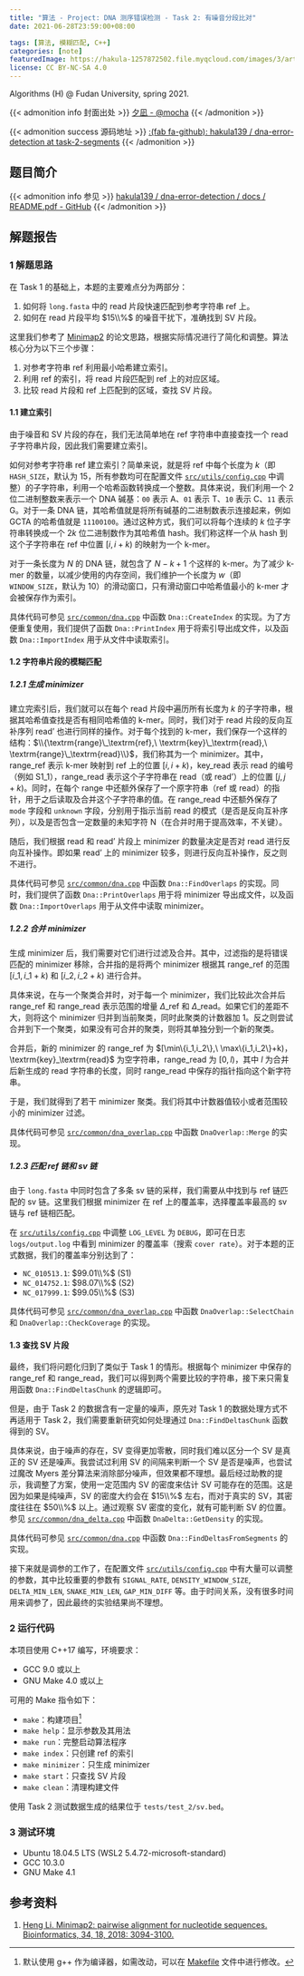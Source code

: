 ```yaml
---
title: "算法 - Project: DNA 测序错误检测 - Task 2: 有噪音分段比对"
date: 2021-06-28T23:59:00+08:00

tags: [算法, 模糊匹配, C++]
categories: [note]
featuredImage: https://hakula-1257872502.file.myqcloud.com/images/3/article-covers/bedbbd30-894e-407d-8a7f-02a665b60bdf_89979147.webp
license: CC BY-NC-SA 4.0
---
```


Algorithms (H) @ Fudan University, spring 2021.

<!--more-->

{{< admonition info 封面出处 >}}
[夕凪 - @mocha](https://www.pixiv.net/artworks/89979147)
{{< /admonition >}}

{{< admonition success 源码地址 >}}
[:(fab fa-github):  hakula139 / dna-error-detection at task-2-segments](https://github.com/hakula139/dna-error-detection/tree/task-2-segments)
{{< /admonition >}}

## 题目简介

{{< admonition info 参见 >}}
[hakula139 / dna-error-detection / docs / README.pdf - GitHub](https://github.com/hakula139/dna-error-detection/blob/master/docs/README.pdf)
{{< /admonition >}}

## 解题报告

### 1 解题思路

在 Task 1 的基础上，本题的主要难点分为两部分：

1. 如何将 `long.fasta` 中的 $\textrm{read}$ 片段快速匹配到参考字符串 $\textrm{ref}$ 上。
2. 如何在 $\textrm{read}$ 片段平均 $15\\%$ 的噪音干扰下，准确找到 SV 片段。

这里我们参考了 [Minimap2][minimap2] 的论文思路，根据实际情况进行了简化和调整。算法核心分为以下三个步骤：

1. 对参考字符串 $\textrm{ref}$ 利用最小哈希建立索引。
2. 利用 $\textrm{ref}$ 的索引，将 $\textrm{read}$ 片段匹配到 $\textrm{ref}$ 上的对应区域。
3. 比较 $\textrm{read}$ 片段和 $\textrm{ref}$ 上匹配到的区域，查找 SV 片段。

#### 1.1 建立索引

由于噪音和 SV 片段的存在，我们无法简单地在 $\textrm{ref}$ 字符串中直接查找一个 $\textrm{read}$ 子字符串片段，因此我们需要建立索引。

如何对参考字符串 $\textrm{ref}$ 建立索引？简单来说，就是将 $\textrm{ref}$ 中每个长度为 $k$（即 `HASH_SIZE`，默认为 $15$，所有参数均可在配置文件 [`src/utils/config.cpp`][config.cpp] 中调整）的子字符串，利用一个哈希函数转换成一个整数。具体来说，我们利用一个 2 位二进制整数来表示一个 DNA 碱基：$\mathtt{00}$ 表示 $\textrm{A}$、$\mathtt{01}$ 表示 $\textrm{T}$、$\mathtt{10}$ 表示 $\textrm{C}$、$\mathtt{11}$ 表示 $\textrm{G}$。对于一条 DNA 链，其哈希值就是将所有碱基的二进制数表示连接起来，例如 $\textrm{GCTA}$ 的哈希值就是 $\mathtt{11100100}$。通过这种方式，我们可以将每个连续的 $k$ 位子字符串转换成一个 $2k$ 位二进制数作为其哈希值 $\textrm{hash}$。我们称这样一个从 $\textrm{hash}$ 到这个子字符串在 $\textrm{ref}$ 中位置 $[i,i+k)$ 的映射为一个 $\textrm{k-mer}$。

对于一条长度为 $N$ 的 DNA 链，就包含了 $N-k+1$ 个这样的 $\textrm{k-mer}$。为了减少 $\textrm{k-mer}$ 的数量，以减少使用的内存空间，我们维护一个长度为 $w$（即 `WINDOW_SIZE`，默认为 $10$）的滑动窗口，只有滑动窗口中哈希值最小的 $\textrm{k-mer}$ 才会被保存作为索引。

具体代码可参见 [`src/common/dna.cpp`][dna.cpp:187] 中函数 `Dna::CreateIndex` 的实现。为了方便重复使用，我们提供了函数 `Dna::PrintIndex` 用于将索引导出成文件，以及函数 `Dna::ImportIndex` 用于从文件中读取索引。

#### 1.2 字符串片段的模糊匹配

##### 1.2.1 生成 minimizer

建立完索引后，我们就可以在每个 $\textrm{read}$ 片段中遍历所有长度为 $k$ 的子字符串，根据其哈希值查找是否有相同哈希值的 $\textrm{k-mer}$。同时，我们对于 $\textrm{read}$ 片段的反向互补序列 $\textrm{read'}$ 也进行同样的操作。对于每个找到的 $\textrm{k-mer}$，我们保存一个这样的结构：$\\{\textrm{range}\_\textrm{ref},\ \textrm{key}\_\textrm{read},\ \textrm{range}\_\textrm{read}\\}$，我们称其为一个 $\textrm{minimizer}$。其中，$\textrm{range}\_\textrm{ref}$ 表示 $\textrm{k-mer}$ 映射到 $\textrm{ref}$ 上的位置 $[i,i+k)$，$\textrm{key}\_\textrm{read}$ 表示 $\textrm{read}$ 的编号（例如 $\textrm{S1}\_1$），$\textrm{range}\_\textrm{read}$ 表示这个子字符串在 $\textrm{read}$（或 $\textrm{read'}$）上的位置 $[j,j+k)$。同时，在每个 $\textrm{range}$ 中还额外保存了一个原字符串（$\textrm{ref}$ 或 $\textrm{read}$）的指针，用于之后读取及合并这个子字符串的值。在 $\textrm{range}\_\textrm{read}$ 中还额外保存了 `mode` 字段和 `unknown` 字段，分别用于指示当前 $\textrm{read}$ 的模式（是否是反向互补序列），以及是否包含一定数量的未知字符 $\textrm{N}$（在合并时用于提高效率，不关键）。

随后，我们根据 $\textrm{read}$ 和 $\textrm{read'}$ 片段上 $\textrm{minimizer}$ 的数量决定是否对 $\textrm{read}$ 进行反向互补操作。即如果 $\textrm{read'}$ 上的 $\textrm{minimizer}$ 较多，则进行反向互补操作，反之则不进行。

具体代码可参见 [`src/common/dna.cpp`][dna.cpp:250] 中函数 `Dna::FindOverlaps` 的实现。同时，我们提供了函数 `Dna::PrintOverlaps` 用于将 $\textrm{minimizer}$ 导出成文件，以及函数 `Dna::ImportOverlaps` 用于从文件中读取 $\textrm{minimizer}$。

##### 1.2.2 合并 minimizer

生成 $\textrm{minimizer}$ 后，我们需要对它们进行过滤及合并。其中，过滤指的是将错误匹配的 $\textrm{minimizer}$ 移除，合并指的是将两个 $\textrm{minimizer}$ 根据其 $\textrm{range}\_\textrm{ref}$ 的范围 $[i\_1,i\_1+k)$ 和 $[i\_2,i\_2+k)$ 进行合并。

具体来说，在与一个聚类合并时，对于每一个 $\textrm{minimizer}$，我们比较此次合并后 $\textrm{range}\_\textrm{ref}$ 和 $\textrm{range}\_\textrm{read}$ 表示范围的增量 $\Delta\_\textrm{ref}$ 和 $\Delta\_\textrm{read}$。如果它们的差距不大，则将这个 $\textrm{minimizer}$ 归并到当前聚类，同时此聚类的计数器加 $1$。反之则尝试合并到下一个聚类，如果没有可合并的聚类，则将其单独分到一个新的聚类。

合并后，新的 $\textrm{minimizer}$ 的 $\textrm{range}\_\textrm{ref}$ 为 $[\min\\{i\_1,i\_2\\\},\ \max\\{i\_1,i\_2\\\}+k)$，$\textrm{key}\_\textrm{read}$ 为空字符串，$\textrm{range}\_\textrm{read}$ 为 $[0,l)$，其中 $l$ 为合并后新生成的 $\textrm{read}$ 字符串的长度，同时 $\textrm{range}\_\textrm{read}$ 中保存的指针指向这个新字符串。

于是，我们就得到了若干 $\textrm{minimizer}$ 聚类。我们将其中计数器值较小或者范围较小的 $\textrm{minimizer}$ 过滤。

具体代码可参见 [`src/common/dna_overlap.cpp`][dna_overlap.cpp:44] 中函数 `DnaOverlap::Merge` 的实现。

##### 1.2.3 匹配 ref 链和 sv 链

由于 `long.fasta` 中同时包含了多条 $\textrm{sv}$ 链的采样，我们需要从中找到与 $\textrm{ref}$ 链匹配的 $\textrm{sv}$ 链。这里我们根据 $\textrm{minimizer}$ 在 $\textrm{ref}$ 上的覆盖率，选择覆盖率最高的 $\textrm{sv}$ 链与 $\textrm{ref}$ 链相匹配。

在 [`src/utils/config.cpp`][config.cpp] 中调整 `LOG_LEVEL` 为 `DEBUG`，即可在日志 `logs/output.log` 中看到 $\textrm{minimizer}$ 的覆盖率（搜索 `cover rate`）。对于本题的正式数据，我们的覆盖率分别达到了：

- `NC_010513.1`: $99.01\\%$ ($\textrm{S1}$)
- `NC_014752.1`: $98.07\\%$ ($\textrm{S2}$)
- `NC_017999.1`: $99.05\\%$ ($\textrm{S3}$)

具体代码可参见 [`src/common/dna_overlap.cpp`][dna_overlap.cpp:116] 中函数 `DnaOverlap::SelectChain` 和 `DnaOverlap::CheckCoverage` 的实现。

#### 1.3 查找 SV 片段

最终，我们将问题化归到了类似于 Task 1 的情形。根据每个 $\textrm{minimizer}$ 中保存的 $\textrm{range}\_\textrm{ref}$ 和 $\textrm{range}\_\textrm{read}$，我们可以得到两个需要比较的字符串，接下来只需复用函数 `Dna::FindDeltasChunk` 的逻辑即可。

但是，由于 Task 2 的数据含有一定量的噪声，原先对 Task 1 的数据处理方式不再适用于 Task 2，我们需要重新研究如何处理通过 `Dna::FindDeltasChunk` 函数得到的 SV。

具体来说，由于噪声的存在，SV 变得更加零散，同时我们难以区分一个 SV 是真正的 SV 还是噪声。我尝试过利用 SV 的间隔来判断一个 SV 是否是噪声，也尝试过魔改 Myers 差分算法来消除部分噪声，但效果都不理想。最后经过助教的提示，我调整了方案，使用一定范围内 SV 的密度来估计 SV 可能存在的范围。这是因为如果是纯噪声，SV 的密度大约会在 $15\\%$ 左右，而对于真实的 SV，其密度往往在 $50\\%$ 以上。通过观察 SV 密度的变化，就有可能判断 SV 的位置。参见 [`src/common/dna_delta.cpp`][dna_delta.cpp:125] 中函数 `DnaDelta::GetDensity` 的实现。

具体代码可参见 [`src/common/dna.cpp`][dna.cpp:368] 中函数 `Dna::FindDeltasFromSegments` 的实现。

接下来就是调参的工作了，在配置文件 [`src/utils/config.cpp`][config.cpp] 中有大量可以调整的参数，其中比较重要的参数有 `SIGNAL_RATE`, `DENSITY_WINDOW_SIZE`, `DELTA_MIN_LEN`, `SNAKE_MIN_LEN`, `GAP_MIN_DIFF` 等。由于时间关系，没有很多时间用来调参了，因此最终的实验结果尚不理想。

### 2 运行代码

本项目使用 C++17 编写，环境要求：

- GCC 9.0 或以上
- GNU Make 4.0 或以上

可用的 Make 指令如下：

- `make`：构建项目[^cc]
- `make help`：显示参数及其用法
- `make run`：完整启动算法程序
- `make index`：只创建 $\textrm{ref}$ 的索引
- `make minimizer`：只生成 $\textrm{minimizer}$
- `make start`：只查找 SV 片段
- `make clean`：清理构建文件

使用 Task 2 测试数据生成的结果位于 `tests/test_2/sv.bed`。

### 3 测试环境

- Ubuntu 18.04.5 LTS (WSL2 5.4.72-microsoft-standard)
- GCC 10.3.0
- GNU Make 4.1

## 参考资料

1. [Heng Li. Minimap2: pairwise alignment for nucleotide sequences. Bioinformatics, 34, 18, 2018: 3094-3100.][minimap2]

[minimap2]: https://doi.org/10.1093/bioinformatics/bty191
[config.cpp]: https://github.com/hakula139/dna-error-detection/blob/task-2-segments/src/utils/config.cpp
[dna.cpp:187]: https://github.com/hakula139/dna-error-detection/blob/task-2-segments/src/common/dna.cpp#L187
[dna.cpp:250]: https://github.com/hakula139/dna-error-detection/blob/task-2-segments/src/common/dna.cpp#L250
[dna.cpp:368]: https://github.com/hakula139/dna-error-detection/blob/task-2-segments/src/common/dna.cpp#L368
[dna_overlap.cpp:44]: https://github.com/hakula139/dna-error-detection/blob/task-2-segments/src/common/dna_overlap.cpp#L44
[dna_overlap.cpp:116]: https://github.com/hakula139/dna-error-detection/blob/task-2-segments/src/common/dna_overlap.cpp#L116
[dna_delta.cpp:125]: https://github.com/hakula139/dna-error-detection/blob/task-2-segments/src/common/dna_delta.cpp#L125
[makefile:20]: https://github.com/hakula139/dna-error-detection/blob/task-2-segments/Makefile#L20

[^cc]: 默认使用 g++ 作为编译器，如需改动，可以在 [Makefile][makefile:20] 文件中进行修改。
